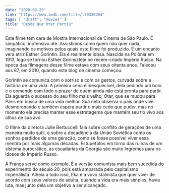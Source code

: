 ```yaml
---
date: "2020-03-29"
link: "https://www.imdb.com/title/tt0336264"
tags: [ "draft", "movies" ]
title: "Desde Que Otar Partiu"
---
```

Este filme tem cara de Mostra Internacional de Cinema de São Paulo. É simpático, inofensivo até. Assistimos como quem não quer nada, imaginando os motivos pelos quais este filme foi produzido. É um encanto vera atriz Esther Gorintin. Ela é realmente idosa. Nascida na Polônia em 1913, logo se tornou Esther Gorinsztejn no recém-criado Império Russo. Na época das filmagens desse filme estava com seus oitenta anos. Faleceu aos 87, em 2010, quando este blog de cinema começou.

Gorintin se comunica com o sorriso e com os gestos, curvada sobre a história de uma vida. A primeira cena é inesquecível, dela pedindo um bolo e o comendo com todo o prazer de quem ainda não está pronta para partir. Ela aguarda o sucesso do seu filho mais velho, Otar, que se mudou para Paris em busca de uma vida melhor. Sua neta observa o país onde vive desmoronando e também espera partir o mais cedo que puder, mas no momento ela precisa manter esse estratagema que mantém seu tio vivo aos olhos de sua avó.

O filme da diretora Julie Bertuccelli fala sobre conflito de gerações de uma maneira muito sutil, e sobre a decadência da União Soviética como os sonhos perdidos de uma geração, como se fosse possível viver essa mentira por mais algumas décadas. Estupefatos em torno das ruínas de um sistema burocrático, as escadarias da Georgia são muito íngremes para os idosos do Império Russo.

A França serve como exemplo. É a versão comunista mais bem sucedida do experimento do século 20, pois está amparada pelo capitalismo imperialista. Alheia a tudo isso, Eka é a vovó stalinista que quer viver de acordo com seus valores de adulta, quando a vida era mais simples, havia luta, mas junto dela um objetivo a ser alcançado.
